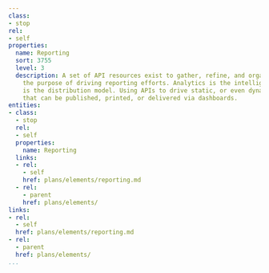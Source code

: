 ```yaml
---
class:
- stop
rel:
- self
properties:
  name: Reporting
  sort: 3755
  level: 3
  description: A set of API resources exist to gather, refine, and organize data for
    the purpose of driving reporting efforts. Analytics is the intelligence, and reports
    is the distribution model. Using APIs to drive static, or even dynamic reports
    that can be published, printed, or delivered via dashboards.
entities:
- class:
  - stop
  rel:
  - self
  properties:
    name: Reporting
  links:
  - rel:
    - self
    href: plans/elements/reporting.md
  - rel:
    - parent
    href: plans/elements/
links:
- rel:
  - self
  href: plans/elements/reporting.md
- rel:
  - parent
  href: plans/elements/
...
```

